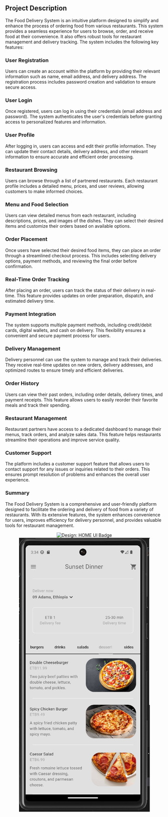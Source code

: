 ## Project Description

The Food Delivery System is an intuitive platform designed to simplify and enhance the process of ordering food from various restaurants. This system provides a seamless experience for users to browse, order, and receive food at their convenience. It also offers robust tools for restaurant management and delivery tracking. The system includes the following key features:

### User Registration
Users can create an account within the platform by providing their relevant information such as name, email address, and delivery address. The registration process includes password creation and validation to ensure secure access.

### User Login
Once registered, users can log in using their credentials (email address and password). The system authenticates the user's credentials before granting access to personalized features and information.

### User Profile
After logging in, users can access and edit their profile information. They can update their contact details, delivery address, and other relevant information to ensure accurate and efficient order processing.

### Restaurant Browsing
Users can browse through a list of partnered restaurants. Each restaurant profile includes a detailed menu, prices, and user reviews, allowing customers to make informed choices.

### Menu and Food Selection
Users can view detailed menus from each restaurant, including descriptions, prices, and images of the dishes. They can select their desired items and customize their orders based on available options.

### Order Placement
Once users have selected their desired food items, they can place an order through a streamlined checkout process. This includes selecting delivery options, payment methods, and reviewing the final order before confirmation.

### Real-Time Order Tracking
After placing an order, users can track the status of their delivery in real-time. This feature provides updates on order preparation, dispatch, and estimated delivery time.

### Payment Integration
The system supports multiple payment methods, including credit/debit cards, digital wallets, and cash on delivery. This flexibility ensures a convenient and secure payment process for users.

### Delivery Management
Delivery personnel can use the system to manage and track their deliveries. They receive real-time updates on new orders, delivery addresses, and optimized routes to ensure timely and efficient deliveries.

### Order History
Users can view their past orders, including order details, delivery times, and payment receipts. This feature allows users to easily reorder their favorite meals and track their spending.

### Restaurant Management
Restaurant partners have access to a dedicated dashboard to manage their menus, track orders, and analyze sales data. This feature helps restaurants streamline their operations and improve service quality.

### Customer Support
The platform includes a customer support feature that allows users to contact support for any issues or inquiries related to their orders. This ensures prompt resolution of problems and enhances the overall user experience.

### Summary
The Food Delivery System is a comprehensive and user-friendly platform designed to facilitate the ordering and delivery of food from a variety of restaurants. With its extensive features, the system enhances convenience for users, improves efficiency for delivery personnel, and provides valuable tools for restaurant management.


<div style="text-align: center;">
    <div style="text-align: center;">
        <div style="text-align: center;">
        <img src="https://img.shields.io/badge/Design-Login%20UI-green" alt="Design: HOME UI Badge">
    </div>
    <img src="lib/images/home.png" alt="Post UI" style="max-width: 100%; height: auto;">
</div>
